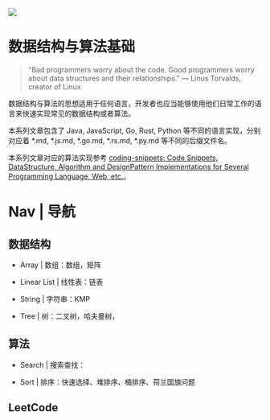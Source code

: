 ![](https://coding.net/u/hoteam/p/Cache/git/raw/master/2017/1/2/1--hRBr9wXEoFe_3TuTpuDVA.jpeg)

# 数据结构与算法基础

> “Bad programmers worry about the code. Good programmers worry about data structures and their relationships.”
> — Linus Torvalds, creator of Linux

数据结构与算法的思想适用于任何语言，开发者也应当能够使用他们日常工作的语言来快速实现常见的数据结构或者算法。

本系列文章包含了 Java, JavaScript, Go, Rust, Python 等不同的语言实现，分别对应着 \*.md, \*.js.md, \*.go.md, \*.rs.md, \*.py.md 等不同的后缀文件名。

本系列文章对应的算法实现参考 [coding-snippets: Code Snippets, DataStructure, Algorithm and DesignPattern Implementations for Several Programming Language, Web, etc.](https://github.com/wxyyxc1992/coding-snippets)。

# Nav | 导航

## 数据结构

- Array | 数组：数组，矩阵

- Linear List | 线性表：链表

- String | 字符串：KMP

- Tree | 树：二叉树，哈夫曼树，

## 算法

- Search | 搜索查找：

- Sort | 排序：快速选择、堆排序、桶排序、荷兰国旗问题

## LeetCode
